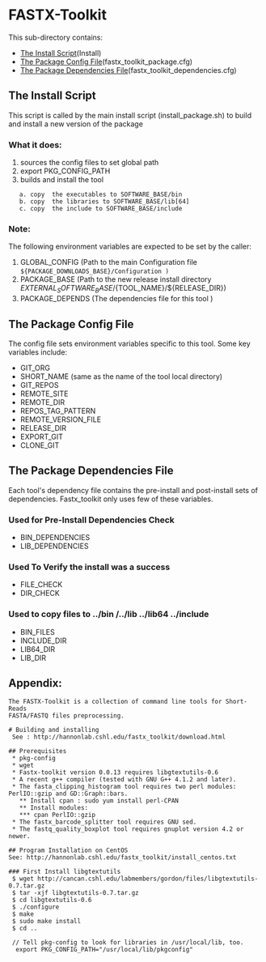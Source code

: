
# FASTX-Toolkit

This sub-directory contains:
 - [The Install Script](#the-install-script)(Install)
 - [The Package Config File](#the-package-config-file)(fastx_toolkit_package.cfg)
 - [The Package Dependencies File](#the-package-dependencies-file)(fastx_toolkit_dependencies.cfg)

 

## The Install Script
 This script is called by the main install script 
(install_package.sh)  to build and install  a new version of the package 

### What it does:
  1) sources the config files to set global path
  2) export PKG_CONFIG_PATH
  3) builds and install the tool
  ```
     a. copy  the executables to SOFTWARE_BASE/bin
     b. copy  the libraries to SOFTWARE_BASE/lib[64]
     c. copy  the include to SOFTWARE_BASE/include
 ```

### Note:
The following environment variables are expected to be set by the caller:

 1) GLOBAL_CONFIG  (Path to the main Configuration file
    ``` ${PACKAGE_DOWNLOADS_BASE}/Configuration ) ```
 2) PACKAGE_BASE   (Path to the new release install directory  ${EXTERNAL_SOFTWARE_BASE}/${TOOL_NAME}/${RELEASE_DIR})
 3) PACKAGE_DEPENDS (The dependencies file for this tool )


## The Package Config File 
The config file sets environment variables specific to this tool.
Some key variables include:

  - GIT_ORG
  - SHORT_NAME  (same as the name of the tool local directory)
  - GIT_REPOS
  - REMOTE_SITE
  - REMOTE_DIR
  - REPOS_TAG_PATTERN
  - REMOTE_VERSION_FILE
  - RELEASE_DIR
  - EXPORT_GIT
  - CLONE_GIT
  
## The Package Dependencies File
Each tool's dependency file contains the pre-install and post-install sets of dependencies.
Fastx_toolkit only uses few of these variables.

### Used for Pre-Install Dependencies Check
  - BIN_DEPENDENCIES
  - LIB_DEPENDENCIES

### Used To Verify the install was a success
  - FILE_CHECK
  - DIR_CHECK

### Used to copy files to ../bin /../lib ../lib64 ../include 
  - BIN_FILES
  - INCLUDE_DIR
  - LIB64_DIR
  - LIB_DIR



## Appendix:
```
The FASTX-Toolkit is a collection of command line tools for Short-Reads
FASTA/FASTQ files preprocessing.

# Building and installing
 See : http://hannonlab.cshl.edu/fastx_toolkit/download.html 
 
## Prerequisites
 * pkg-config
 * wget
 * Fastx-toolkit version 0.0.13 requires libgtextutils-0.6 
 * A recent g++ compiler (tested with GNU G++ 4.1.2 and later).
 * The fasta_clipping_histogram tool requires two perl modules: PerlIO::gzip and GD::Graph::bars.
   ** Install cpan : sudo yum install perl-CPAN
   ** Install modules:
   *** cpan PerlIO::gzip
 * The fastx_barcode_splitter tool requires GNU sed.
 * The fastq_quality_boxplot tool requires gnuplot version 4.2 or newer.

## Program Installation on CentOS
See: http://hannonlab.cshl.edu/fastx_toolkit/install_centos.txt

### First Install libgtextutils
 $ wget http://cancan.cshl.edu/labmembers/gordon/files/libgtextutils-0.7.tar.gz
 $ tar -xjf libgtextutils-0.7.tar.gz
 $ cd libgtextutils-0.6
 $ ./configure
 $ make
 $ sudo make install
 $ cd ..
 
 // Tell pkg-config to look for libraries in /usr/local/lib, too.
  export PKG_CONFIG_PATH="/usr/local/lib/pkgconfig"


 ```

